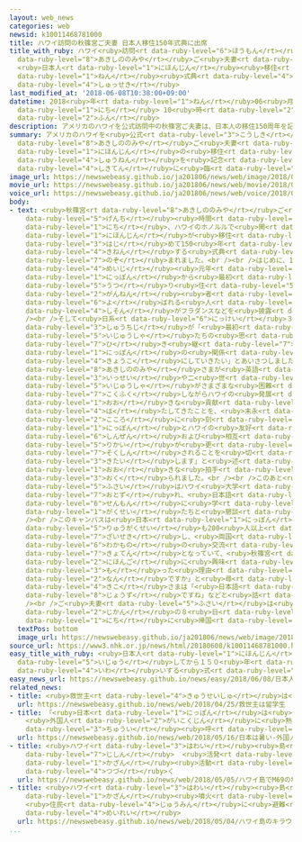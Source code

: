 ```yaml
---
layout: web_news
categories: web
newsid: k10011468781000
title: ハワイ訪問の秋篠宮ご夫妻 日本人移住150年式典に出席
title_with_ruby: ハワイ<ruby>訪問<rt data-ruby-level="6">ほうもん</rt></ruby>の<ruby>秋篠宮<rt
  data-ruby-level="8">あきしののみや</rt></ruby>ご<ruby>夫妻<rt data-ruby-level="5">ふさい</rt></ruby>
  <ruby>日本人<rt data-ruby-level="1">にほんじん</rt></ruby><ruby>移住<rt data-ruby-level="5">いじゅう</rt></ruby>150<ruby>年<rt
  data-ruby-level="1">ねん</rt></ruby><ruby>式典<rt data-ruby-level="4">しきてん</rt></ruby>に<ruby>出席<rt
  data-ruby-level="4">しゅっせき</rt></ruby>
last_modified_at: '2018-06-08T10:38:00+09:00'
datetime: 2018<ruby>年<rt data-ruby-level="1">ねん</rt></ruby>06<ruby>月<rt data-ruby-level="1">がつ</rt></ruby>08<ruby>日<rt
  data-ruby-level="1">にち</rt></ruby> 10<ruby>時<rt data-ruby-level="2">じ</rt></ruby>38<ruby>分<rt
  data-ruby-level="2">ふん</rt></ruby>
description: アメリカのハワイを公式訪問中の秋篠宮ご夫妻は、日本人の移住150周年を記念する式典に臨まれました。
summary: アメリカのハワイを<ruby>公式<rt data-ruby-level="3">こうしき</rt></ruby><ruby>訪問中<rt data-ruby-level="6">ほうもんちゅう</rt></ruby>の<ruby>秋篠宮<rt
  data-ruby-level="8">あきしののみや</rt></ruby>ご<ruby>夫妻<rt data-ruby-level="5">ふさい</rt></ruby>は、<ruby>日本人<rt
  data-ruby-level="1">にほんじん</rt></ruby>の<ruby>移住<rt data-ruby-level="5">いじゅう</rt></ruby>150<ruby>周年<rt
  data-ruby-level="4">しゅうねん</rt></ruby>を<ruby>記念<rt data-ruby-level="4">きねん</rt></ruby>する<ruby>式典<rt
  data-ruby-level="4">しきてん</rt></ruby>に<ruby>臨<rt data-ruby-level="7">のぞ</rt></ruby>まれました。
image_url: https://newswebeasy.github.io/ja201806/news/web/image/2018/06/08/K10011468781_1806081018_1806081038_01_02.jpg
movie_url: https://newswebeasy.github.io/ja201806/news/web/movie/2018/06/08/k10011468781_201806081107_201806081108.mp4
voice_url: https://newswebeasy.github.io/ja201806/news/web/voice/2018/06/08/k10011468781_201806081107_201806081108.mp3
body:
- text: <ruby>秋篠宮<rt data-ruby-level="8">あきしののみや</rt></ruby>ご<ruby>夫妻<rt data-ruby-level="5">ふさい</rt></ruby>は<ruby>現地<rt
    data-ruby-level="5">げんち</rt></ruby><ruby>時間<rt data-ruby-level="2">じかん</rt></ruby>の７<ruby>日<rt
    data-ruby-level="1">にち</rt></ruby>、ハワイのホノルルで<ruby>開<rt data-ruby-level="3">ひら</rt></ruby>かれた、<ruby>日本人<rt
    data-ruby-level="1">にほんじん</rt></ruby>が<ruby>移住<rt data-ruby-level="5">いじゅう</rt></ruby>を<ruby>始<rt
    data-ruby-level="3">はじ</rt></ruby>めて150<ruby>年<rt data-ruby-level="1">ねん</rt></ruby>になるのを<ruby>記念<rt
    data-ruby-level="4">きねん</rt></ruby>する<ruby>式典<rt data-ruby-level="4">しきてん</rt></ruby>に<ruby>臨<rt
    data-ruby-level="7">のぞ</rt></ruby>まれました。<br /><br />はじめに、1868<ruby>年<rt data-ruby-level="1">ねん</rt></ruby>（<ruby>明治<rt
    data-ruby-level="4">めいじ</rt></ruby><ruby>元年<rt data-ruby-level="2">がんねん</rt></ruby>）に<ruby>日本<rt
    data-ruby-level="1">にっぽん</rt></ruby>から<ruby>最初<rt data-ruby-level="4">さいしょ</rt></ruby>にハワイに<ruby>移<rt
    data-ruby-level="5">うつ</rt></ruby>り<ruby>住<rt data-ruby-level="5">す</rt></ruby>んだ「<ruby>元年<rt
    data-ruby-level="2">がんねん</rt></ruby><ruby>者<rt data-ruby-level="3">しゃ</rt></ruby>」と<ruby>呼<rt
    data-ruby-level="6">よ</rt></ruby>ばれる<ruby>人<rt data-ruby-level="1">ひと</rt></ruby>たちの<ruby>子孫<rt
    data-ruby-level="4">しそん</rt></ruby>がフラダンスなどを<ruby>披露<rt data-ruby-level="7">ひろう</rt></ruby>しました。<br
    /><br />そして<ruby>日系<rt data-ruby-level="6">にっけい</rt></ruby>３<ruby>世<rt data-ruby-level="3">せい</rt></ruby>のデービッド・イゲ<ruby>州知事<rt
    data-ruby-level="3">しゅうちじ</rt></ruby>が「<ruby>最初<rt data-ruby-level="4">さいしょ</rt></ruby>の<ruby>移住者<rt
    data-ruby-level="5">いじゅうしゃ</rt></ruby>たちの<ruby>思<rt data-ruby-level="2">おも</rt></ruby>いを<ruby>引<rt
    data-ruby-level="7">ひ</rt></ruby>き<ruby>継<rt data-ruby-level="7">つ</rt></ruby>ぎ、ハワイと<ruby>日本<rt
    data-ruby-level="1">にっぽん</rt></ruby>の<ruby>関係<rt data-ruby-level="4">かんけい</rt></ruby>をより<ruby>強固<rt
    data-ruby-level="4">きょうこ</rt></ruby>にしていきたい」とあいさつしました。<br /><br /><ruby>続<rt data-ruby-level="4">つづ</rt></ruby>いて<ruby>秋篠宮<rt
    data-ruby-level="8">あきしののみや</rt></ruby>さまが<ruby>英語<rt data-ruby-level="4">えいご</rt></ruby>でスピーチし「<ruby>一世<rt
    data-ruby-level="3">いっせい</rt></ruby>や二<ruby>世<rt data-ruby-level="3">せい</rt></ruby>の<ruby>移住者<rt
    data-ruby-level="5">いじゅうしゃ</rt></ruby>がさまざまな<ruby>困難<rt data-ruby-level="6">こんなん</rt></ruby>を<ruby>克服<rt
    data-ruby-level="7">こくふく</rt></ruby>しながらハワイの<ruby>発展<rt data-ruby-level="6">はってん</rt></ruby>に<ruby>大<rt
    data-ruby-level="1">おお</rt></ruby>きな<ruby>貢献<rt data-ruby-level="7">こうけん</rt></ruby>を<ruby>果<rt
    data-ruby-level="4">は</rt></ruby>たしてきたことを、<ruby>末永<rt data-ruby-level="5">すえなが</rt></ruby>く<ruby>心<rt
    data-ruby-level="2">こころ</rt></ruby>に<ruby>刻<rt data-ruby-level="6">きざ</rt></ruby>みたい」としたうえで「<ruby>日本<rt
    data-ruby-level="1">にっぽん</rt></ruby>とハワイの<ruby>友好<rt data-ruby-level="4">ゆうこう</rt></ruby><ruby>親善<rt
    data-ruby-level="6">しんぜん</rt></ruby>および<ruby>相互<rt data-ruby-level="7">そうご</rt></ruby><ruby>理解<rt
    data-ruby-level="5">りかい</rt></ruby>が<ruby>更<rt data-ruby-level="7">さら</rt></ruby>に<ruby>促進<rt
    data-ruby-level="7">そくしん</rt></ruby>されることを<ruby>切<rt data-ruby-level="2">せつ</rt></ruby>に<ruby>期待<rt
    data-ruby-level="3">きたい</rt></ruby>します」と<ruby>述<rt data-ruby-level="5">の</rt></ruby>べられると、<ruby>大<rt
    data-ruby-level="1">おお</rt></ruby>きな<ruby>拍手<rt data-ruby-level="7">はくしゅ</rt></ruby>が<ruby>送<rt
    data-ruby-level="3">おく</rt></ruby>られました。<br /><br />このあと<ruby>秋篠宮<rt data-ruby-level="8">あきしののみや</rt></ruby>ご<ruby>夫妻<rt
    data-ruby-level="5">ふさい</rt></ruby>はハワイ<ruby>大学<rt data-ruby-level="1">だいがく</rt></ruby>のキャンパスを<ruby>訪<rt
    data-ruby-level="7">おとず</rt></ruby>れ、<ruby>日本語<rt data-ruby-level="2">にほんご</rt></ruby>を<ruby>専門<rt
    data-ruby-level="6">せんもん</rt></ruby>に<ruby>学<rt data-ruby-level="1">まな</rt></ruby>ぶ<ruby>学生<rt
    data-ruby-level="1">がくせい</rt></ruby>たちと<ruby>懇談<rt data-ruby-level="7">こんだん</rt></ruby>されました。<br
    /><br />このキャンパスは<ruby>日本<rt data-ruby-level="1">にっぽん</rt></ruby>からの<ruby>留学生<rt
    data-ruby-level="5">りゅうがくせい</rt></ruby>も200<ruby>人以上<rt data-ruby-level="4">にんいじょう</rt></ruby><ruby>在籍<rt
    data-ruby-level="7">ざいせき</rt></ruby>し、<ruby>両国<rt data-ruby-level="3">りょうこく</rt></ruby>の<ruby>若者<rt
    data-ruby-level="6">わかもの</rt></ruby>の<ruby>交流<rt data-ruby-level="3">こうりゅう</rt></ruby><ruby>拠点<rt
    data-ruby-level="7">きょてん</rt></ruby>となっていて、<ruby>秋篠宮<rt data-ruby-level="8">あきしののみや</rt></ruby>さまは「<ruby>日本語<rt
    data-ruby-level="2">にほんご</rt></ruby>に<ruby>興味<rt data-ruby-level="5">きょうみ</rt></ruby>を<ruby>持<rt
    data-ruby-level="3">も</rt></ruby>った<ruby>理由<rt data-ruby-level="3">りゆう</rt></ruby>は<ruby>何<rt
    data-ruby-level="2">なん</rt></ruby>ですか」と<ruby>尋<rt data-ruby-level="7">たず</rt></ruby>ねられ、<ruby>紀子<rt
    data-ruby-level="4">きこ</rt></ruby>さまは「<ruby>日本語<rt data-ruby-level="2">にほんご</rt></ruby>がとてもお<ruby>上手<rt
    data-ruby-level="8">じょうず</rt></ruby>ですね」などと<ruby>話<rt data-ruby-level="2">はな</rt></ruby>されていました。<br
    /><br />ご<ruby>夫妻<rt data-ruby-level="5">ふさい</rt></ruby>は<ruby>現地<rt data-ruby-level="5">げんち</rt></ruby><ruby>時間<rt
    data-ruby-level="2">じかん</rt></ruby>の８<ruby>日<rt data-ruby-level="1">にち</rt></ruby>、ハワイをあとにし、９<ruby>日<rt
    data-ruby-level="1">にち</rt></ruby>に<ruby>帰国<rt data-ruby-level="2">きこく</rt></ruby>されます。
  textPos: bottom
  image_url: https://newswebeasy.github.io/ja201806/news/web/image/2018/06/08/K10011468781_1806081018_1806081038_01_03.jpg
source_url: https://www3.nhk.or.jp/news/html/20180608/k10011468781000.html
easy_title_with_ruby: <ruby>日本人<rt data-ruby-level="1">にほんじん</rt></ruby>がハワイに<ruby>移住<rt
  data-ruby-level="5">いじゅう</rt></ruby>してから１５０<ruby>年<rt data-ruby-level="1">ねん</rt></ruby>をお<ruby>祝<rt
  data-ruby-level="4">いわ</rt></ruby>いする<ruby>式<rt data-ruby-level="3">しき</rt></ruby>
easy_news_url: https://newswebeasy.github.io/news/easy/2018/06/08/日本人がハワイに移住してから150年をお祝いする式
related_news:
- title: <ruby>救世主<rt data-ruby-level="4">きゅうせいしゅ</rt></ruby>は<ruby>留学生<rt data-ruby-level="5">りゅうがくせい</rt></ruby>？
  url: https://newswebeasy.github.io/news/web/2018/04/25/救世主は留学生
- title: 「<ruby>日本<rt data-ruby-level="1">にっぽん</rt></ruby>は<ruby>暑<rt data-ruby-level="3">あつ</rt></ruby>い！」
    <ruby>外国人<rt data-ruby-level="2">がいこくじん</rt></ruby>に<ruby>熱中症<rt data-ruby-level="7">ねっちゅうしょう</rt></ruby><ruby>注意<rt
    data-ruby-level="3">ちゅうい</rt></ruby><ruby>呼<rt data-ruby-level="6">よ</rt></ruby>びかけ
  url: https://newswebeasy.github.io/news/web/2018/05/16/日本は暑い-外国人に熱中症注意呼びかけ
- title: <ruby>ハワイ<rt data-ruby-level="3">はわい</rt></ruby><ruby>島<rt data-ruby-level="3">とう</rt></ruby>でM6.9の<ruby>地震<rt
    data-ruby-level="7">じしん</rt></ruby>  <ruby>活発<rt data-ruby-level="3">かっぱつ</rt></ruby>な<ruby>火山<rt
    data-ruby-level="1">かざん</rt></ruby><ruby>活動<rt data-ruby-level="3">かつどう</rt></ruby><ruby>続<rt
    data-ruby-level="4">つづ</rt></ruby>く
  url: https://newswebeasy.github.io/news/web/2018/05/05/ハワイ島でM69の地震-活発な火山活動続く
- title: <ruby>ハワイ<rt data-ruby-level="3">はわい</rt></ruby><ruby>島<rt data-ruby-level="3">とう</rt></ruby>のキラウエア<ruby>火山<rt
    data-ruby-level="1">かざん</rt></ruby><ruby>噴火<rt data-ruby-level="7">ふんか</rt></ruby>
    <ruby>住民<rt data-ruby-level="4">じゅうみん</rt></ruby>に<ruby>避難<rt data-ruby-level="7">ひなん</rt></ruby><ruby>命令<rt
    data-ruby-level="4">めいれい</rt></ruby>
  url: https://newswebeasy.github.io/news/web/2018/05/04/ハワイ島のキラウエア火山噴火-住民に避難命令
...
```

